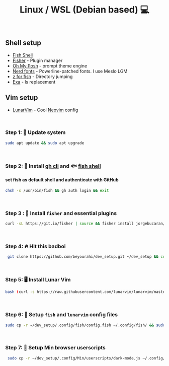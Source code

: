<h1 align="center"> Linux / WSL (Debian based) 💻 </h1>

<br />

## Shell setup

-   [Fish Shell](https://github.com/fish-shell/fish-shell)
-   [Fisher](https://github.com/jorgebucaran/fisher) - Plugin manager
-   [Oh My Posh](https://ohmyposh.dev/) - prompt theme engine
-   [Nerd fonts](https://github.com/ryanoasis/nerd-fonts) - Powerline-patched fonts. I use Meslo LGM
-   [z for fish](https://github.com/jethrokuan/z) - Directory jumping
-   [Exa](https://github.com/ogham/exa) - ls replacement

## Vim setup

-   [LunarVim](https://github.com/LunarVim/LunarVim) - Cool [Neovim](https://github.com/neovim/neovim) config

<br />

### Step 1: 🚀 Update system

```bash
sudo apt update && sudo apt upgrade
```

<br />

### Step 2: 🔽 Install [gh cli](https://github.com/cli/cli/releases) and 🐟 [fish shell](https://software.opensuse.org/download.html?project=shells%3Afish%3Arelease%3A3&package=fish)

#### set fish as default shell and authenticate with GitHub

```bash
chsh -s /usr/bin/fish && gh auth login && exit
```

<br />

### Step 3 : 🦈 Install `fisher` and essential plugins

```bash
curl -sL https://git.io/fisher | source && fisher install jorgebucaran/fisher && fisher install FabioAntunes/fish-nvm edc/bass jethrokuan/z && fisher update && fisher list
```

<br />

### Step 4: 🔥 Hit this badboi

```bash
 git clone https://github.com/beyourahi/dev_setup.git ~/dev_setup && cd ~/dev_setup && chmod +x install.sh && ./install.sh
```

<br />

### Step 5: 🖥️ Install Lunar Vim

```bash
bash (curl -s https://raw.githubusercontent.com/lunarvim/lunarvim/master/utils/installer/install.sh | psub)
```

<br />

### Step 6: 📜 Setup `fish` and `lunarvim` config files

```bash
sudo cp -r ~/dev_setup/.config/fish/config.fish ~/.config/fish/ && sudo cp -r ~/dev_setup/.config/lvim/config.lua ~/.config/lvim/ && . ~/.config/fish/config.fish
```

<br />

### Step 7: 📜 Setup Min browser userscripts

```bash
 sudo cp -r ~/dev_setup/.config/Min/userscripts/dark-mode.js ~/.config/Min/userscripts/ && sudo cp -r ~/dev_setup/.config/Min/userscripts/json-viewer.js ~/.config/Min/userscripts/
```
